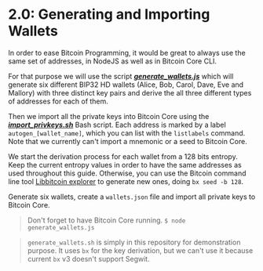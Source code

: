 # 2.0: Generating and Importing Wallets

In order to ease Bitcoin Programming, it would be great to always use the same set of addresses, in NodeJS as well as in 
Bitcoin Core CLI.

For that purpose we will use the script **_[generate_wallets.js](code/generate_wallets.js)_** which will generate six different
BIP32 HD wallets (Alice, Bob, Carol, Dave, Eve and Mallory) with three distinct key pairs and derive the all three 
different types of addresses for each of them.

Then we import all the private keys into Bitcoin Core using the **_[import_privkeys.sh](code/import_privkeys.sh)_** Bash 
script.
Each address is marked by a label `autogen_[wallet_name]`, which you can list with the `listlabels` command.   
Note that we currently can't import a mnemonic or a seed to Bitcoin Core.

We start the derivation process for each wallet from a 128 bits entropy. 
Keep the current entropy values in order to have the same addresses as used throughout this guide.
Otherwise, you can use the Bitcoin command line tool 
[Libbitcoin explorer](https://github.com/libbitcoin/libbitcoin-explorer) to generate new ones, doing `bx seed -b 128`.

Generate six wallets, create a `wallets.json` file and import all private keys to Bitcoin Core.
> Don't forget to have Bitcoin Core running.
`$ node generate_wallets.js`

> `generate_wallets.sh` is simply in this repository for demonstration purpose. It uses `bx` for the key derivation, but
> we can't use it because current `bx` v3 doesn't support Segwit. 
